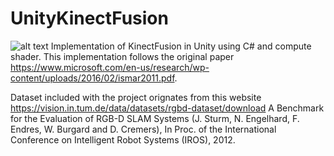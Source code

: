 # UnityKinectFusion
![alt text](https://github.com/Omegaxis213/UnityKinectFusion/blob/main/KinectFusion.PNG?raw=true)
Implementation of KinectFusion in Unity using C# and compute shader. This implementation follows the original paper https://www.microsoft.com/en-us/research/wp-content/uploads/2016/02/ismar2011.pdf.

Dataset included with the project orignates from this website https://vision.in.tum.de/data/datasets/rgbd-dataset/download
A Benchmark for the Evaluation of RGB-D SLAM Systems (J. Sturm, N. Engelhard, F. Endres, W. Burgard and D. Cremers), In Proc. of the International Conference on Intelligent Robot Systems (IROS), 2012. 
